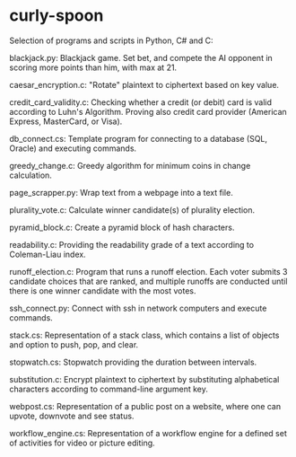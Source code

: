 # curly-spoon
Selection of programs and scripts in Python, C# and C:

blackjack.py: 
  Blackjack game. Set bet, and compete the AI opponent in scoring more points than him, with max at 21.
  
caesar_encryption.c:
  "Rotate" plaintext to ciphertext based on key value.
  
credit_card_validity.c:
  Checking whether a credit (or debit) card is valid according to Luhn's Algorithm. Proving also credit card provider (American Express, MasterCard, or Visa).

db_connect.cs:
  Template program for connecting to a database (SQL, Oracle) and executing commands.
  
greedy_change.c:
  Greedy algorithm for minimum coins in change calculation.
  
page_scrapper.py:
  Wrap text from a webpage into a text file.
  
plurality_vote.c:
  Calculate winner candidate(s) of plurality election.

pyramid_block.c:
  Create a pyramid block of hash characters.

readability.c:
  Providing the readability grade of a text according to Coleman-Liau index.

runoff_election.c:
  Program that runs a runoff election. Each voter submits 3 candidate choices that are ranked, and multiple runoffs are conducted until there is one winner candidate with the most votes.

ssh_connect.py:
  Connect with ssh in network computers and execute commands.

stack.cs:
  Representation of a stack class, which contains a list of objects and option to push, pop, and clear.
  
stopwatch.cs:
  Stopwatch providing the duration between intervals.
  
substitution.c:
  Encrypt plaintext to ciphertext by substituting alphabetical characters according to command-line argument key.

webpost.cs:
  Representation of a public post on a website, where one can upvote, downvote and see status.

workflow_engine.cs:
  Representation of a workflow engine for a defined set of activities for video or picture editing.
